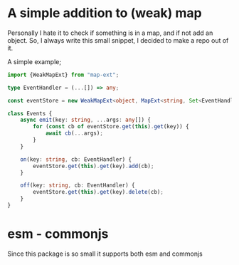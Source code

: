 # A simple addition to (weak) map

Personally I hate it to check if something is in a map, and if not add an object. So, I always write this small snippet,
I decided to make a repo out of it.

A simple example;

```typescript
import {WeakMapExt} from "map-ext";

type EventHandler = (...[]) => any;

const eventStore = new WeakMapExt<object, MapExt<string, Set<EventHandler>>>(() => new MapExt(() => new Set()));

class Events {
    async emit(key: string, ...args: any[]) {
        for (const cb of eventStore.get(this).get(key)) {
            await cb(...args);
        }
    }

    on(key: string, cb: EventHandler) {
        eventStore.get(this).get(key).add(cb);
    }

    off(key: string, cb: EventHandler) {
        eventStore.get(this).get(key).delete(cb);
    }
}
```

# esm - commonjs

Since this package is so small it supports both esm and commonjs